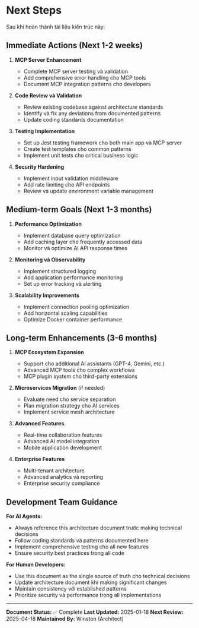 # Next Steps

Sau khi hoàn thành tài liệu kiến trúc này:

## Immediate Actions (Next 1-2 weeks)

1. **MCP Server Enhancement**

   - Complete MCP server testing và validation
   - Add comprehensive error handling cho MCP tools
   - Document MCP integration patterns cho developers

2. **Code Review và Validation**

   - Review existing codebase against architecture standards
   - Identify và fix any deviations from documented patterns
   - Update coding standards documentation

3. **Testing Implementation**

   - Set up Jest testing framework cho both main app và MCP server
   - Create test templates cho common patterns
   - Implement unit tests cho critical business logic

4. **Security Hardening**
   - Implement input validation middleware
   - Add rate limiting cho API endpoints
   - Review và update environment variable management

## Medium-term Goals (Next 1-3 months)

1. **Performance Optimization**

   - Implement database query optimization
   - Add caching layer cho frequently accessed data
   - Monitor và optimize AI API response times

2. **Monitoring và Observability**

   - Implement structured logging
   - Add application performance monitoring
   - Set up error tracking và alerting

3. **Scalability Improvements**
   - Implement connection pooling optimization
   - Add horizontal scaling capabilities
   - Optimize Docker container performance

## Long-term Enhancements (3-6 months)

1. **MCP Ecosystem Expansion**

   - Support cho additional AI assistants (GPT-4, Gemini, etc.)
   - Advanced MCP tools cho complex workflows
   - MCP plugin system cho third-party extensions

2. **Microservices Migration** (if needed)

   - Evaluate need cho service separation
   - Plan migration strategy cho AI services
   - Implement service mesh architecture

3. **Advanced Features**

   - Real-time collaboration features
   - Advanced AI model integration
   - Mobile application development

4. **Enterprise Features**
   - Multi-tenant architecture
   - Advanced analytics và reporting
   - Enterprise security compliance

## Development Team Guidance

**For AI Agents:**

- Always reference this architecture document trước making technical decisions
- Follow coding standards và patterns documented here
- Implement comprehensive testing cho all new features
- Ensure security best practices trong all code

**For Human Developers:**

- Use this document as the single source of truth cho technical decisions
- Update architecture document khi making significant changes
- Maintain consistency với established patterns
- Prioritize security và performance trong all implementations

---

**Document Status:** ✅ Complete
**Last Updated:** 2025-01-18
**Next Review:** 2025-04-18
**Maintained By:** Winston (Architect)
